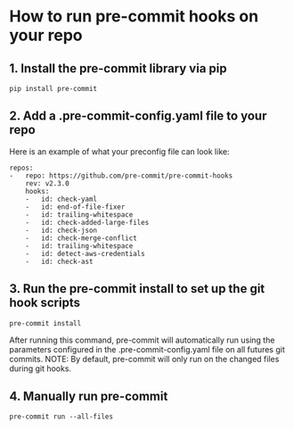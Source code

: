 # How to run pre-commit hooks on your repo
## 1. Install the pre-commit library via pip
```
pip install pre-commit
```
## 2. Add a .pre-commit-config.yaml file to your repo
Here is an example of what your preconfig file can look like:
```
repos:
-   repo: https://github.com/pre-commit/pre-commit-hooks
    rev: v2.3.0
    hooks:
    -   id: check-yaml
    -   id: end-of-file-fixer
    -   id: trailing-whitespace
    -   id: check-added-large-files
    -   id: check-json
    -   id: check-merge-conflict
    -   id: trailing-whitespace
    -   id: detect-aws-credentials
    -   id: check-ast
```
## 3. Run the pre-commit install to set up the git hook scripts
```
pre-commit install
```
After running this command, pre-commit will automatically run using the parameters configured in the .pre-commit-config.yaml file on all futures git commits.
NOTE: By default, pre-commit will only run on the changed files during git hooks.
## 4. Manually run pre-commit
```
pre-commit run --all-files
```
